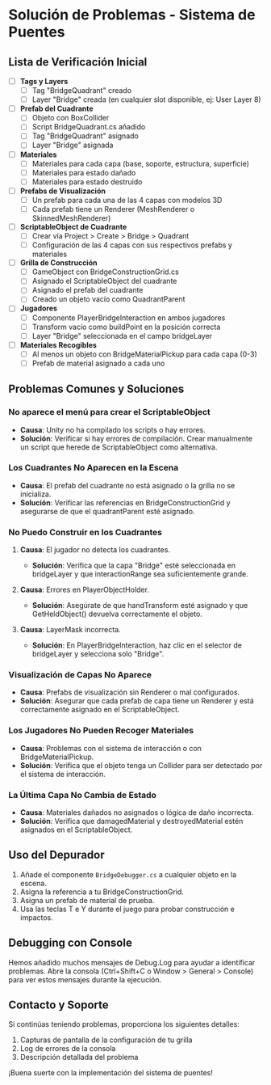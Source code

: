 # Solución de Problemas - Sistema de Puentes

## Lista de Verificación Inicial

- [ ] **Tags y Layers**
  - [ ] Tag "BridgeQuadrant" creado
  - [ ] Layer "Bridge" creada (en cualquier slot disponible, ej: User Layer 8)

- [ ] **Prefab del Cuadrante**
  - [ ] Objeto con BoxCollider
  - [ ] Script BridgeQuadrant.cs añadido
  - [ ] Tag "BridgeQuadrant" asignado
  - [ ] Layer "Bridge" asignada

- [ ] **Materiales**
  - [ ] Materiales para cada capa (base, soporte, estructura, superficie)
  - [ ] Materiales para estado dañado
  - [ ] Materiales para estado destruido

- [ ] **Prefabs de Visualización**
  - [ ] Un prefab para cada una de las 4 capas con modelos 3D
  - [ ] Cada prefab tiene un Renderer (MeshRenderer o SkinnedMeshRenderer)

- [ ] **ScriptableObject de Cuadrante**
  - [ ] Crear vía Project > Create > Bridge > Quadrant
  - [ ] Configuración de las 4 capas con sus respectivos prefabs y materiales

- [ ] **Grilla de Construcción**
  - [ ] GameObject con BridgeConstructionGrid.cs
  - [ ] Asignado el ScriptableObject del cuadrante
  - [ ] Asignado el prefab del cuadrante
  - [ ] Creado un objeto vacío como QuadrantParent

- [ ] **Jugadores**
  - [ ] Componente PlayerBridgeInteraction en ambos jugadores
  - [ ] Transform vacío como buildPoint en la posición correcta
  - [ ] Layer "Bridge" seleccionada en el campo bridgeLayer

- [ ] **Materiales Recogibles**
  - [ ] Al menos un objeto con BridgeMaterialPickup para cada capa (0-3)
  - [ ] Prefab de material asignado a cada uno

## Problemas Comunes y Soluciones

### No aparece el menú para crear el ScriptableObject
- **Causa**: Unity no ha compilado los scripts o hay errores.
- **Solución**: Verificar si hay errores de compilación. Crear manualmente un script que herede de ScriptableObject como alternativa.

### Los Cuadrantes No Aparecen en la Escena
- **Causa**: El prefab del cuadrante no está asignado o la grilla no se inicializa.
- **Solución**: Verificar las referencias en BridgeConstructionGrid y asegurarse de que el quadrantParent esté asignado.

### No Puedo Construir en los Cuadrantes
1. **Causa**: El jugador no detecta los cuadrantes.
   - **Solución**: Verifica que la capa "Bridge" esté seleccionada en bridgeLayer y que interactionRange sea suficientemente grande.

2. **Causa**: Errores en PlayerObjectHolder.
   - **Solución**: Asegúrate de que handTransform esté asignado y que GetHeldObject() devuelva correctamente el objeto.

3. **Causa**: LayerMask incorrecta.
   - **Solución**: En PlayerBridgeInteraction, haz clic en el selector de bridgeLayer y selecciona solo "Bridge".

### Visualización de Capas No Aparece
- **Causa**: Prefabs de visualización sin Renderer o mal configurados.
- **Solución**: Asegurar que cada prefab de capa tiene un Renderer y está correctamente asignado en el ScriptableObject.

### Los Jugadores No Pueden Recoger Materiales
- **Causa**: Problemas con el sistema de interacción o con BridgeMaterialPickup.
- **Solución**: Verifica que el objeto tenga un Collider para ser detectado por el sistema de interacción.

### La Última Capa No Cambia de Estado
- **Causa**: Materiales dañados no asignados o lógica de daño incorrecta.
- **Solución**: Verifica que damagedMaterial y destroyedMaterial estén asignados en el ScriptableObject.

## Uso del Depurador

1. Añade el componente `BridgeDebugger.cs` a cualquier objeto en la escena.
2. Asigna la referencia a tu BridgeConstructionGrid.
3. Asigna un prefab de material de prueba.
4. Usa las teclas T e Y durante el juego para probar construcción e impactos.

## Debugging con Console
Hemos añadido muchos mensajes de Debug.Log para ayudar a identificar problemas. Abre la consola (Ctrl+Shift+C o Window > General > Console) para ver estos mensajes durante la ejecución.

## Contacto y Soporte
Si continúas teniendo problemas, proporciona los siguientes detalles:
1. Capturas de pantalla de la configuración de tu grilla
2. Log de errores de la consola
3. Descripción detallada del problema

¡Buena suerte con la implementación del sistema de puentes! 